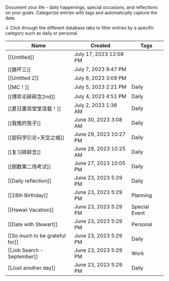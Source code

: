 Document your life - daily happenings, special occasions, and reflections on your goals.
Categorize entries with tags and automatically capture the date.

↓ Click through the different database tabs to filter entries by a specific category such as daily or personal.

|Name|Created|Tags|
|---|---|---|
|[[Untitled]]|July 17, 2023 12:08 PM||
|[[崩坏三]]|July 7, 2023 9:47 PM||
|[[Untitled 2]]|July 6, 2023 3:09 PM||
|[[MC！]]|July 5, 2023 2:21 PM|Daily|
|[[博弈论碎碎念2nd]]|July 4, 2023 4:51 PM|Daily|
|[[夏日重现堂堂连载！]]|July 2, 2023 1:36 AM|Daily|
|[[我推的孩子]]|June 30, 2023 3:08 AM|Daily|
|[[密码学引论+天空之城]]|June 29, 2023 10:27 PM|Daily|
|[[复习碎碎念]]|June 28, 2023 10:25 AM|Daily|
|[[倒数第二场考试]]|June 27, 2023 10:05 PM|Daily|
|[[Daily reflection]]|June 23, 2023 5:29 PM|Daily|
|[[28th Birthday]]|June 23, 2023 5:29 PM|Planning|
|[[Hawaii Vacation]]|June 23, 2023 5:29 PM|Special Event|
|[[Date with Stewart]]|June 23, 2023 5:29 PM|Personal|
|[[So much to be grateful for]]|June 23, 2023 5:29 PM|Daily|
|[[Job Search - September]]|June 23, 2023 5:29 PM|Work|
|[[Just another day]]|June 23, 2023 5:29 PM|Daily|